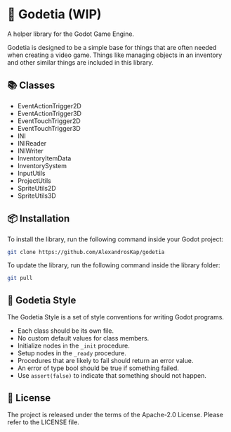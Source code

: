 # 🐐 Godetia (WIP)

A helper library for the Godot Game Engine.

Godetia is designed to be a simple base for things that are often needed when creating a video game.
Things like managing objects in an inventory and other similar things are included in this library.

## 📚 Classes

* EventActionTrigger2D
* EventActionTrigger3D
* EventTouchTrigger2D
* EventTouchTrigger3D
* INI
* INIReader
* INIWriter
* InventoryItemData
* InventorySystem
* InputUtils
* ProjectUtils
* SpriteUtils2D
* SpriteUtils3D

## 📦 Installation

To install the library, run the following command inside your Godot project:

```sh
git clone https://github.com/AlexandrosKap/godetia
```

To update the library, run the following command inside the library folder:

```sh
git pull
```

## 🎨 Godetia Style

The Godetia Style is a set of style conventions for writing Godot programs.

* Each class should be its own file.
* No custom default values for class members.
* Initialize nodes in the `_init` procedure.
* Setup nodes in the `_ready` procedure.
* Procedures that are likely to fail should return an error value.
* An error of type bool should be true if something failed.
* Use `assert(false)` to indicate that something should not happen.

## 📌 License

The project is released under the terms of the Apache-2.0 License.
Please refer to the LICENSE file.
